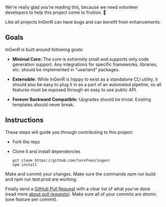 We're really glad you're reading this, because we need volunteer developers to help this project come to fruition. 👏

Like all projects InGenR can have bugs and can benefit from enhancements.

## Goals

InGenR is built around following goals:

  - **Minimal Core:** The core is extremely small and supports only code generation support. Any integrations for specific frameworks, libraries, etc. should be implemented in "userland" packages.
  
  - **Extensible:** While InGenR is happy to exist as a standalone CLI utility, it should also be easy to plug it in as a part of an automated pipeline, so all features must be exposed through an easy to use public API.
  
  - **Forever Backward Compatible:** Upgrades should be trivial. Existing templates should never break.

## Instructions

These steps will guide you through contributing to this project:

  - Fork the repo
  - Clone it and install dependencies

        git clone https://github.com/lorefnon/ingenr
        npm install

Make and commit your changes. Make sure the commands npm run build and npm run test:prod are working.

Finally send a [GitHub Pull Request](https://github.com/alexjoverm/typescript-library-starter/compare?expand=1) with a clear list of what you've done (read more [about pull requests](https://help.github.com/articles/about-pull-requests/)). Make sure all of your commits are atomic (one feature per commit).

